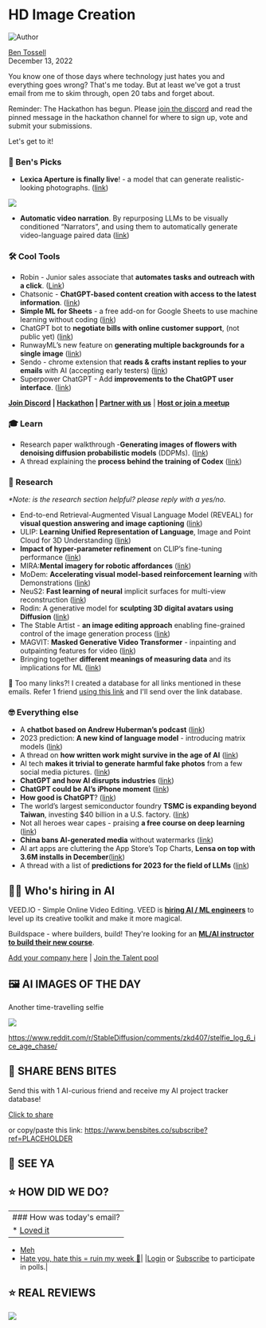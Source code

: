# HD Image Creation

![Author](https://media.beehiiv.com/cdn-cgi/image/fit=scale-down,format=auto,onerror=redirect,quality=80/uploads/user/profile_picture/fc858b4d-39e3-4be1-abf4-2b55504e21a2/thumb_uJ4UYake_400x400.jpg)

[Ben Tossell](https://www.twitter.com/bentossell)\
December 13, 2022

You know one of those days where technology just hates you and everything goes wrong? That's me today. But at least we've got a trust email from me to skim through, open 20 tabs and forget about.

Reminder: The Hackathon has begun. Please [join the discord](https://discord.gg/qd92NKjDdE) and read the pinned message in the hackathon channel for where to sign up, vote and submit your submissions.

Let's get to it!

### **🤌 Ben's Picks**

- **Lexica Aperture is finally live**! - a model that can generate realistic-looking photographs. ([link](https://twitter.com/sharifshameem/status/1602416016360759296))

![](https://media.beehiiv.com/cdn-cgi/image/fit=scale-down,format=auto,onerror=redirect,quality=80/uploads/asset/file/d8fd759b-2448-4e58-b265-4a1006371752/FjzuH1XVsAEIdV0.jpeg)

- **Automatic video narration**. By repurposing LLMs to be visually conditioned “Narrators”, and using them to automatically generate video-language paired data ([link](https://huggingface.co/spaces/nateraw/lavila))

### **🛠️ Cool Tools**

- Robin - Junior sales associate that **automates tasks and outreach with a click**. ([Link](https://www.hellorobin.ai/))
- Chatsonic - **ChatGPT-based content creation with access to the latest information**. ([link](https://writesonic.com/chat))
- **Simple ML for Sheets** - a free add-on for Google Sheets to use machine learning without coding ([link](https://twitter.com/CyrusShepard/status/1601303833518317569))
- ChatGPT bot to **negotiate bills with online customer support**, (not public yet) ([link](https://twitter.com/jbrowder1/status/1602353465753309195))
- RunwayML’s new feature on **generating multiple backgrounds for a single image** ([link](https://twitter.com/runwayml/status/1602301736525479940))
- Sendo - chrome extension that **reads & crafts instant replies to your emails** with AI (accepting early testers) ([link](https://twitter.com/saviomartin7/status/1602544503335837698))
- Superpower ChatGPT - Add **improvements to the ChatGPT user interface**. ([link](https://chrome.google.com/webstore/detail/superpower-chatgpt/amhmeenmapldpjdedekalnfifgnpfnkc))

**[Join Discord](https://discord.gg/qd92NKjDdE) | [Hackathon](https://vanilla-peach-484.notion.site/Ben-s-Bites-AI-Hackathon-27k-324b3e8b3d474a12a2e828b7ac45f9f9) | [Partner with us](https://sponsor.bensbites.co/)** | [**Host or join a meetup**](https://meetups.bensbites.co/)

### **🎓 Learn**

- Research paper walkthrough -**Generating images of flowers with denoising diffusion probabilistic models** (DDPMs). ([link](https://keras.io/examples/generative/ddpm/))
- A thread explaining the **process behind the training of Codex** ([link](https://twitter.com/cwolferesearch/status/1602413967171022848))

### **🔬 Research**

*\*Note: is the research section helpful? please reply with a yes/no.*

- End-to-end Retrieval-Augmented Visual Language Model (REVEAL) for **visual question answering and image captioning** ([link](https://arxiv.org/abs/2212.05221))
- ULIP: **Learning Unified Representation of Language**, Image and Point Cloud for 3D Understanding ([link](https://arxiv.org/abs/2212.05171))
- **Impact of hyper-parameter refinement** on CLIP’s fine-tuning performance ([link](https://arxiv.org/abs/2212.06138))
- MIRA:**Mental imagery for robotic affordances** ([link](https://arxiv.org/abs/2212.06088))
- MoDem: **Accelerating visual model-based reinforcement learning** with Demonstrations ([link](https://arxiv.org/abs/2212.05698))
- NeuS2: **Fast learning of neural** implicit surfaces for multi-view reconstruction ([link](https://arxiv.org/abs/2212.05231))
- Rodin: A generative model for **sculpting 3D digital avatars using Diffusion** ([link](https://arxiv.org/abs/2212.06135))
- The Stable Artist - **an image editing approach** enabling fine-grained control of the image generation process ([link](https://arxiv.org/abs/2212.06013))
- MAGVIT: **Masked Generative Video Transformer** - inpainting and outpainting features for video ([link](https://arxiv.org/abs/2212.05199))
- Bringing together **different meanings of measuring data** and its implications for ML ([link](https://arxiv.org/abs/2212.05129))

👋 Too many links?! I created a database for all links mentioned in these emails. Refer 1 friend [using this link](https://www.bensbites.co/subscribe?ref=PLACEHOLDER) and I'll send over the link database.

### **🤓 Everything else**

- A **chatbot based on Andrew Huberman’s podcast** ([link](https://twitter.com/danshipper/status/1602126357953142784))
- 2023 prediction: **A new kind of language model** - introducing matrix models ([link](https://bakztfuture.substack.com/p/2023-prediction-a-new-kind-of-language))
- A thread on **how written work might survive in the age of AI** ([link](https://twitter.com/venturetwins/status/1601991096816390144))
- AI tech **makes it trivial to generate harmful fake photos** from a few social media pictures. ([link](https://arstechnica.com/information-technology/2022/12/thanks-to-ai-its-probably-time-to-take-your-photos-off-the-internet/))
- **ChatGPT and how AI disrupts industries** ([link](https://hbr.org/2022/12/chatgpt-and-how-ai-disrupts-industries))
- **ChatGPT could be AI’s iPhone moment** ([link](https://www.bloomberg.com/news/newsletters/2022-12-12/chatgpt-the-gpt-3-chatbot-from-openai-microsoft-is-tech-magic))
- **How good is ChatGPT**? ([link](https://www.economist.com/business/2022/12/08/how-good-is-chatgpt))
- The world’s largest semiconductor foundry **TSMC is expanding beyond Taiwan**, investing $40 billion in a U.S. factory. ([link](https://www.generalist.com/briefing/tsmc))
- Not all heroes wear capes - praising **a free course on deep learning** ([link](https://www.artofsaience.com/not-all-heroes-wear-capes/))
- **China bans AI-generated media** without watermarks ([link](https://arstechnica.com/information-technology/2022/12/china-bans-ai-generated-media-without-watermarks/))
- AI art apps are cluttering the App Store’s Top Charts, **Lensa on top with 3.6M installs in December**([link](https://techcrunch.com/2022/12/12/ai-art-apps-are-cluttering-the-app-stores-top-charts-following-lensa-ais-success/))
- A thread with a list of **predictions for 2023 for the field of LLMs** ([link](https://twitter.com/spolu/status/1602283271001350146))

## **🧑‍💻 Who's hiring in AI**

VEED.IO - Simple Online Video Editing. VEED is **[hiring AI / ML engineers](https://veed.teamtailor.com/jobs/2145526-senior-software-engineer-ai-team)** to level up its creative toolkit and make it more magical.

Buildspace - where builders, build! They're looking for an **[ML/AI instructor to build their new course](https://buildspace.so/join)**.

[Add your company here](https://bensbites.pallet.com/hire) | [Join the Talent pool](https://bensbites.pallet.com/talent/welcome?referral=true\&step=welcome\&pallet=)

## **🖼 AI IMAGES OF THE DAY**

Another time-travelling selfie

![](https://media.beehiiv.com/cdn-cgi/image/fit=scale-down,format=auto,onerror=redirect,quality=80/uploads/asset/file/6a6cf324-6f5c-45d2-b2dc-f61eb0590c0c/m4afvfckij5a1.png)

<https://www.reddit.com/r/StableDiffusion/comments/zkd407/stelfie_log_6_ice_age_chase/>

## **🤗 SHARE BENS BITES**

Send this with 1 AI-curious friend and receive my AI project tracker database!

[Click to share](https://www.bensbites.co/subscribe?ref=PLACEHOLDER)

or copy/paste this link: https://www.bensbites.co/subscribe?ref=PLACEHOLDER

## **👋 SEE YA**

## **⭐️ HOW DID WE DO?**

||
|:---|
|### How was today's email?|
|\* [Loved it](https://www.bensbites.co/login)

- [Meh](https://www.bensbites.co/login)
- [Hate you, hate this = ruin my week 🥹](https://www.bensbites.co/login)|
  |[Login](https://www.bensbites.co/login) or [Subscribe](https://www.bensbites.co/subscribe) to participate in polls.|

## **⭐️ REAL** REVIEWS

![](https://media.beehiiv.com/cdn-cgi/image/fit=scale-down,format=auto,onerror=redirect,quality=80/uploads/asset/file/fedbeeff-a2f3-4ff2-bd78-903435701f37/Screenshot_2022-10-26_at_14.02.06.png)
